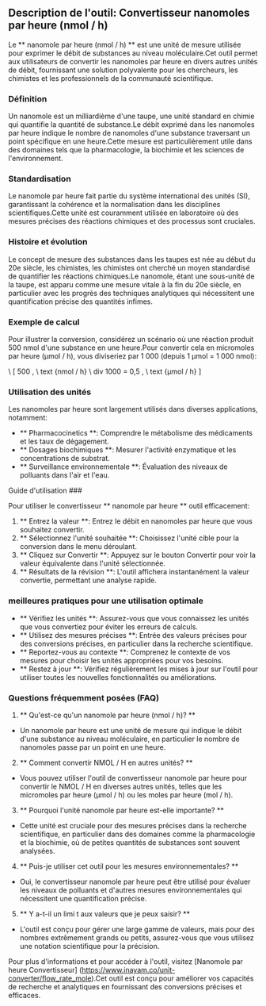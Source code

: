 ## Description de l'outil: Convertisseur nanomoles par heure (nmol / h)

Le ** nanomole par heure (nmol / h) ** est une unité de mesure utilisée pour exprimer le débit de substances au niveau moléculaire.Cet outil permet aux utilisateurs de convertir les nanomoles par heure en divers autres unités de débit, fournissant une solution polyvalente pour les chercheurs, les chimistes et les professionnels de la communauté scientifique.

### Définition

Un nanomole est un milliardième d'une taupe, une unité standard en chimie qui quantifie la quantité de substance.Le débit exprimé dans les nanomoles par heure indique le nombre de nanomoles d'une substance traversant un point spécifique en une heure.Cette mesure est particulièrement utile dans des domaines tels que la pharmacologie, la biochimie et les sciences de l'environnement.

### Standardisation

Le nanomole par heure fait partie du système international des unités (SI), garantissant la cohérence et la normalisation dans les disciplines scientifiques.Cette unité est couramment utilisée en laboratoire où des mesures précises des réactions chimiques et des processus sont cruciales.

### Histoire et évolution

Le concept de mesure des substances dans les taupes est née au début du 20e siècle, les chimistes, les chimistes ont cherché un moyen standardisé de quantifier les réactions chimiques.Le nanomole, étant une sous-unité de la taupe, est apparu comme une mesure vitale à la fin du 20e siècle, en particulier avec les progrès des techniques analytiques qui nécessitent une quantification précise des quantités infimes.

### Exemple de calcul

Pour illustrer la conversion, considérez un scénario où une réaction produit 500 nmol d'une substance en une heure.Pour convertir cela en micromoles par heure (µmol / h), vous diviseriez par 1 000 (depuis 1 µmol = 1 000 nmol):

\ [
500 \, \ text {nmol / h} \ div 1000 = 0,5 \, \ text {µmol / h}
\]

### Utilisation des unités

Les nanomoles par heure sont largement utilisés dans diverses applications, notamment:

- ** Pharmacocinetics **: Comprendre le métabolisme des médicaments et les taux de dégagement.
- ** Dosages biochimiques **: Mesurer l'activité enzymatique et les concentrations de substrat.
- ** Surveillance environnementale **: Évaluation des niveaux de polluants dans l'air et l'eau.

Guide d'utilisation ###

Pour utiliser le convertisseur ** nanomole par heure ** outil efficacement:

1. ** Entrez la valeur **: Entrez le débit en nanomoles par heure que vous souhaitez convertir.
2. ** Sélectionnez l'unité souhaitée **: Choisissez l'unité cible pour la conversion dans le menu déroulant.
3. ** Cliquez sur Convertir **: Appuyez sur le bouton Convertir pour voir la valeur équivalente dans l'unité sélectionnée.
4. ** Résultats de la révision **: L'outil affichera instantanément la valeur convertie, permettant une analyse rapide.

### meilleures pratiques pour une utilisation optimale

- ** Vérifiez les unités **: Assurez-vous que vous connaissez les unités que vous convertiez pour éviter les erreurs de calculs.
- ** Utilisez des mesures précises **: Entrée des valeurs précises pour des conversions précises, en particulier dans la recherche scientifique.
- ** Reportez-vous au contexte **: Comprenez le contexte de vos mesures pour choisir les unités appropriées pour vos besoins.
- ** Restez à jour **: Vérifiez régulièrement les mises à jour sur l'outil pour utiliser toutes les nouvelles fonctionnalités ou améliorations.

### Questions fréquemment posées (FAQ)

1. ** Qu'est-ce qu'un nanomole par heure (nmol / h)? **
- Un nanomole par heure est une unité de mesure qui indique le débit d'une substance au niveau moléculaire, en particulier le nombre de nanomoles passe par un point en une heure.

2. ** Comment convertir NMOL / H en autres unités? **
- Vous pouvez utiliser l'outil de convertisseur nanomole par heure pour convertir le NMOL / H en diverses autres unités, telles que les micromoles par heure (µmol / h) ou les moles par heure (mol / h).

3. ** Pourquoi l'unité nanomole par heure est-elle importante? **
- Cette unité est cruciale pour des mesures précises dans la recherche scientifique, en particulier dans des domaines comme la pharmacologie et la biochimie, où de petites quantités de substances sont souvent analysées.

4. ** Puis-je utiliser cet outil pour les mesures environnementales? **
- Oui, le convertisseur nanomole par heure peut être utilisé pour évaluer les niveaux de polluants et d'autres mesures environnementales qui nécessitent une quantification précise.

5. ** Y a-t-il un limi t aux valeurs que je peux saisir? **
- L'outil est conçu pour gérer une large gamme de valeurs, mais pour des nombres extrêmement grands ou petits, assurez-vous que vous utilisez une notation scientifique pour la précision.

Pour plus d'informations et pour accéder à l'outil, visitez [Nanomole par heure Convertisseur] (https://www.inayam.co/unit-converter/flow_rate_mole).Cet outil est conçu pour améliorer vos capacités de recherche et analytiques en fournissant des conversions précises et efficaces.